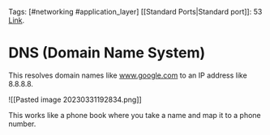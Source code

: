 Tags: [#networking #application_layer]
[[Standard Ports|Standard port]]: 53
[Link](https://en.wikipedia.org/wiki/Domain_Name_System).

# DNS (Domain Name System)

This resolves domain names like www.google.com to an IP address like 8.8.8.8.

![[Pasted image 20230331192834.png]]

This works like a phone book where you take a name and map it to a phone number.
